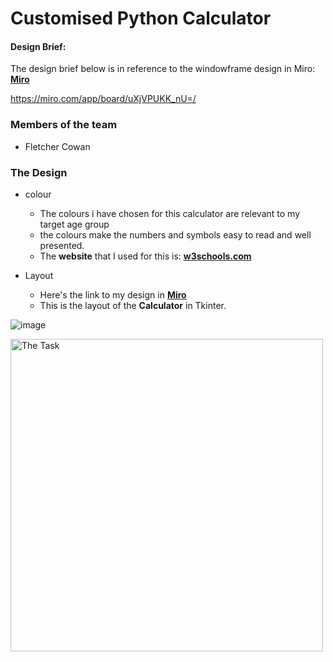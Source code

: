 # Customised Python Calculator

#### Design Brief:

The design brief below is in reference to the windowframe design in Miro: [**Miro**](https://miro.com/app/board/uXjVPUKK_nU=/)

https://miro.com/app/board/uXjVPUKK_nU=/

### Members of the team
- Fletcher Cowan

### The Design
* colour
  * The colours i have chosen for this calculator are relevant to my target age group
  * the colours make the numbers and symbols easy to read and well presented.
  * The **website** that I used for this is: [**w3schools.com**](https://www.w3schools.com/cssref/css_colors.asp?adlt=strict&toWww=1&redig=19F19095162F45B99355CC88D4FAD7AB)

* Layout
  * Here's the link to my design in [**Miro**](https://miro.com/app/board/uXjVPUKK_nU=/)
  * This is the layout of the **Calculator** in Tkinter.


![image](https://user-images.githubusercontent.com/103463225/196822316-8c4d5175-40fd-4f4e-b24b-bb3175e19fb4.png)

<a href="task"><image src="?raw=true" title="The Task" width=500>

